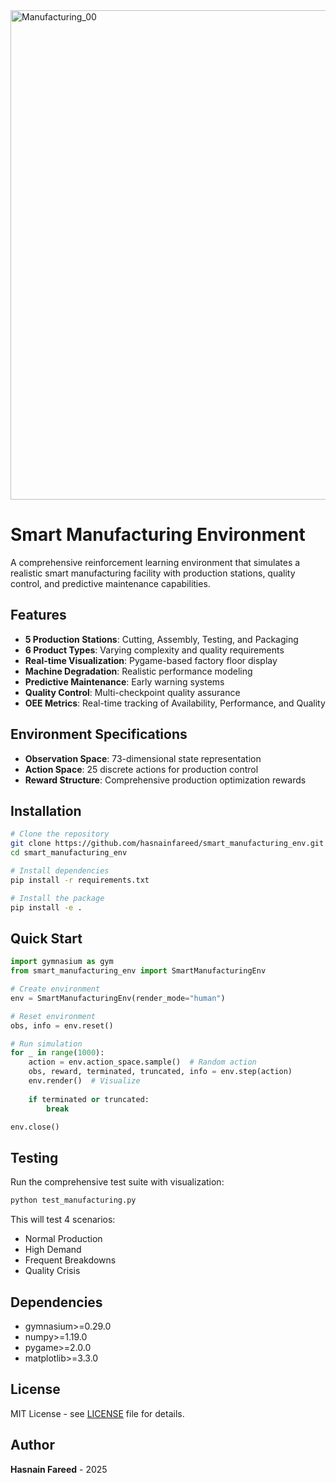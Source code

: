 
<img width="1488" height="783" alt="Manufacturing_00" src="https://github.com/user-attachments/assets/b271604c-971e-41ab-bb47-3c6f95ba8bde" />


# Smart Manufacturing Environment

A comprehensive reinforcement learning environment that simulates a realistic smart manufacturing facility with production stations, quality control, and predictive maintenance capabilities.

## Features

- **5 Production Stations**: Cutting, Assembly, Testing, and Packaging
- **6 Product Types**: Varying complexity and quality requirements  
- **Real-time Visualization**: Pygame-based factory floor display
- **Machine Degradation**: Realistic performance modeling
- **Predictive Maintenance**: Early warning systems
- **Quality Control**: Multi-checkpoint quality assurance
- **OEE Metrics**: Real-time tracking of Availability, Performance, and Quality

## Environment Specifications

- **Observation Space**: 73-dimensional state representation
- **Action Space**: 25 discrete actions for production control
- **Reward Structure**: Comprehensive production optimization rewards

## Installation

```bash
# Clone the repository
git clone https://github.com/hasnainfareed/smart_manufacturing_env.git
cd smart_manufacturing_env

# Install dependencies
pip install -r requirements.txt

# Install the package
pip install -e .
```

## Quick Start

```python
import gymnasium as gym
from smart_manufacturing_env import SmartManufacturingEnv

# Create environment
env = SmartManufacturingEnv(render_mode="human")

# Reset environment
obs, info = env.reset()

# Run simulation
for _ in range(1000):
    action = env.action_space.sample()  # Random action
    obs, reward, terminated, truncated, info = env.step(action)
    env.render()  # Visualize
    
    if terminated or truncated:
        break

env.close()
```

## Testing

Run the comprehensive test suite with visualization:

```bash
python test_manufacturing.py
```

This will test 4 scenarios:
- Normal Production
- High Demand  
- Frequent Breakdowns
- Quality Crisis

## Dependencies

- gymnasium>=0.29.0
- numpy>=1.19.0
- pygame>=2.0.0
- matplotlib>=3.3.0

## License

MIT License - see [LICENSE](LICENSE) file for details.

## Author

**Hasnain Fareed** - 2025
